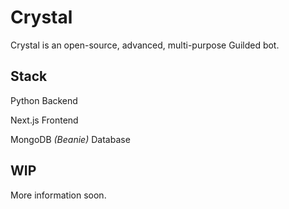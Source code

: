 # Crystal
Crystal is an open-source, advanced, multi-purpose Guilded bot.

## Stack
Python Backend

Next.js Frontend

MongoDB *(Beanie)* Database

## WIP
More information soon.